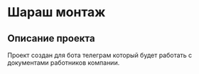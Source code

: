 # Шараш монтаж
## Описание проекта
Проект создан для бота телеграм который будет работать с документами работников компании.
